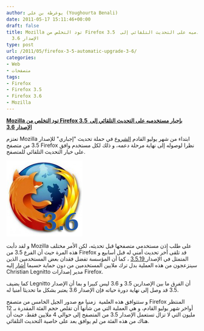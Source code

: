```yaml
---
author: يوغرطة بن علي (Youghourta Benali)
date: 2011-05-17 15:11:46+00:00
draft: false
title: Mozilla تود التخلص من Firefox 3.5  بإجبار مستخدميه على التحديث التلقائي إلى
  الإصدار 3.6
type: post
url: /2011/05/firefox-3-5-automatic-upgrade-3-6/
categories:
- Web
- متصفحات
tags:
- Firefox
- Firefox 3.5
- Firefox 3.6
- Mozilla
---
```


[**Mozilla تود التخلص من Firefox 3.5  بإجبار مستخدميه على التحديث التلقائي إلى الإصدار 3.6**](https://www.it-scoop.com/2011/05/firefox-3-5-automatic-upgrade-3-6)


تعتزم Mozilla ابتداء من شهر يوليو القادم [الشروع](https://wiki.mozilla.org/Releases/3.5_EOL) في حملة تحديث "إجباري" للإصدار 3.5 من متصفح Firefox نظرا لوصوله إلى نهاية مرحلة دعمه، و ذلك لكل مستخدم وافق على خيار التحديث التلقائي للمتصفح.

[![](Firefox36.jpg)
](https://www.it-scoop.com/2011/05/firefox-3-5-automatic-upgrade-3-6)

و لقد دأبت Mozilla على طلب إذن مستخدمي متصفحها قبل تحديثه، لكن الأمر مختلف هذه المرة حيث أن الفرع 3.5 من Firefox قد تلقى آخر تحديث أمني له قبل أسابيع و المتمثل في الإصدار[ 3.5.19](../2011/04/firefox-4-0-1/) ، كما أن المؤسسة تفضل فقدان بعض المستخدمين الذين سينزعجون من هذه العملية بدل ترك ملايين المستخدمين من دون حماية حسبما [أشار](http://groups.google.com/group/mozilla.dev.planning/browse_thread/thread/6e4b5bc15e7bbc1a?pli=1) إليه Christian Legnitto مدير إصدارات Firefox.

كما يضيف Legnitto أن الفرق ما بين الإصدارين 3.5 و 3.6 ليس كبيرا و بما أن الإصدار 3.5 قد وصل إلى نهاية دورة حياته فإن الإصدار 3.6 يعتبر بشكل ما تحديثا أمنيا له.

و ستتوافق هذه العلمية  زمنيا مع صدور الجيل الخامس من متصفح Firefox المنتظر  أواخر شهر يوليو القادم، و هي العملية التي من شأنها أن تقلص حجم الفئة المقدرة بـ 12 مليون التي لا تزال تستعمل الإصدار 3.5 من المتصفح إلى حوالي 4 ملايين فقط، حيث أن هناك من هذه الفئة من لم يوافق بعد على خاصية التحديث التلقائي.
